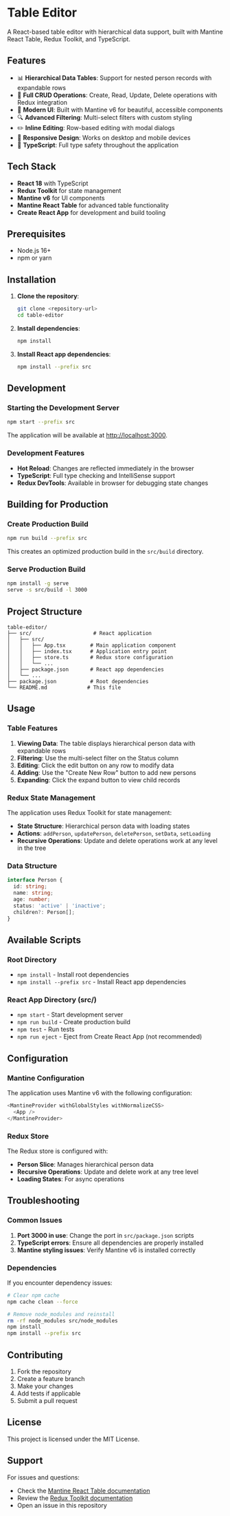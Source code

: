 # Table Editor

A React-based table editor with hierarchical data support, built with Mantine React Table, Redux Toolkit, and TypeScript.

## Features

- 📊 **Hierarchical Data Tables**: Support for nested person records with expandable rows
- 🔄 **Full CRUD Operations**: Create, Read, Update, Delete operations with Redux integration
- 🎨 **Modern UI**: Built with Mantine v6 for beautiful, accessible components
- 🔍 **Advanced Filtering**: Multi-select filters with custom styling
- ✏️ **Inline Editing**: Row-based editing with modal dialogs
- 📱 **Responsive Design**: Works on desktop and mobile devices
- 🔧 **TypeScript**: Full type safety throughout the application

## Tech Stack

- **React 18** with TypeScript
- **Redux Toolkit** for state management
- **Mantine v6** for UI components
- **Mantine React Table** for advanced table functionality
- **Create React App** for development and build tooling

## Prerequisites

- Node.js 16+ 
- npm or yarn

## Installation

1. **Clone the repository**:
   ```bash
   git clone <repository-url>
   cd table-editor
   ```

2. **Install dependencies**:
   ```bash
   npm install
   ```

3. **Install React app dependencies**:
   ```bash
   npm install --prefix src
   ```

## Development

### Starting the Development Server

```bash
npm start --prefix src
```

The application will be available at [http://localhost:3000](http://localhost:3000).

### Development Features

- **Hot Reload**: Changes are reflected immediately in the browser
- **TypeScript**: Full type checking and IntelliSense support
- **Redux DevTools**: Available in browser for debugging state changes

## Building for Production

### Create Production Build

```bash
npm run build --prefix src
```

This creates an optimized production build in the `src/build` directory.

### Serve Production Build

```bash
npm install -g serve
serve -s src/build -l 3000
```

## Project Structure

```
table-editor/
├── src/                    # React application
│   ├── src/
│   │   ├── App.tsx        # Main application component
│   │   ├── index.tsx      # Application entry point
│   │   ├── store.ts       # Redux store configuration
│   │   └── ...
│   ├── package.json       # React app dependencies
│   └── ...
├── package.json           # Root dependencies
└── README.md             # This file
```

## Usage

### Table Features

1. **Viewing Data**: The table displays hierarchical person data with expandable rows
2. **Filtering**: Use the multi-select filter on the Status column
3. **Editing**: Click the edit button on any row to modify data
4. **Adding**: Use the "Create New Row" button to add new persons
5. **Expanding**: Click the expand button to view child records

### Redux State Management

The application uses Redux Toolkit for state management:

- **State Structure**: Hierarchical person data with loading states
- **Actions**: `addPerson`, `updatePerson`, `deletePerson`, `setData`, `setLoading`
- **Recursive Operations**: Update and delete operations work at any level in the tree

### Data Structure

```typescript
interface Person {
  id: string;
  name: string;
  age: number;
  status: 'active' | 'inactive';
  children?: Person[];
}
```

## Available Scripts

### Root Directory
- `npm install` - Install root dependencies
- `npm install --prefix src` - Install React app dependencies

### React App Directory (src/)
- `npm start` - Start development server
- `npm run build` - Create production build
- `npm test` - Run tests
- `npm run eject` - Eject from Create React App (not recommended)

## Configuration

### Mantine Configuration

The application uses Mantine v6 with the following configuration:

```typescript
<MantineProvider withGlobalStyles withNormalizeCSS>
  <App />
</MantineProvider>
```

### Redux Store

The Redux store is configured with:

- **Person Slice**: Manages hierarchical person data
- **Recursive Operations**: Update and delete work at any tree level
- **Loading States**: For async operations

## Troubleshooting

### Common Issues

1. **Port 3000 in use**: Change the port in `src/package.json` scripts
2. **TypeScript errors**: Ensure all dependencies are properly installed
3. **Mantine styling issues**: Verify Mantine v6 is installed correctly

### Dependencies

If you encounter dependency issues:

```bash
# Clear npm cache
npm cache clean --force

# Remove node_modules and reinstall
rm -rf node_modules src/node_modules
npm install
npm install --prefix src
```

## Contributing

1. Fork the repository
2. Create a feature branch
3. Make your changes
4. Add tests if applicable
5. Submit a pull request

## License

This project is licensed under the MIT License.

## Support

For issues and questions:
- Check the [Mantine React Table documentation](https://www.mantine-react-table.com/)
- Review the [Redux Toolkit documentation](https://redux-toolkit.js.org/)
- Open an issue in this repository

